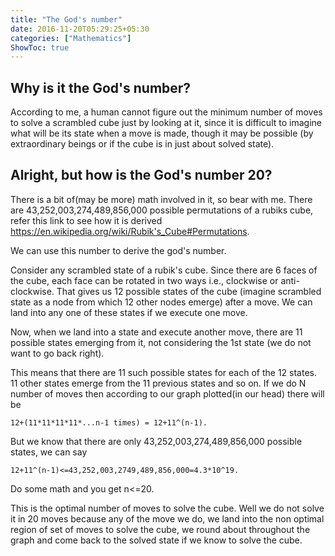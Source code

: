 ```yaml
---
title: "The God's number"
date: 2016-11-20T05:29:25+05:30
categories: ["Mathematics"]
ShowToc: true
---
```


## Why is it the God's number?

According to me, a human cannot figure out the minimum number of moves to solve a scrambled cube just by looking at it, since it is difficult to imagine what will
be its state when a move is made, though it may be possible (by extraordinary beings or if the cube is in just about solved state).

## Alright, but how is the God's number 20?

There is a bit of(may be more) math involved in it, so bear with me.
There are 43,252,003,274,489,856,000 possible permutations of a rubiks cube, refer this link to see how it is derived https://en.wikipedia.org/wiki/Rubik's_Cube#Permutations.

We can use this number to derive the god's number.

Consider any scrambled state of a rubik's cube. Since there are 6 faces of the cube, each face can be rotated in two ways i.e., clockwise or anti-clockwise. That gives us 12 possible states of the cube (imagine scrambled state as a node from which 12 other nodes emerge) after a move. We can land into any one of these states if we execute one move.

Now, when we land into a state and execute another move, there are 11 possible states emerging from it, not considering the 1st state (we do not want to go back right).

This means that there are 11 such possible states for each of the 12 states. 11 other states emerge from the 11 previous states and so on. If we do N number of moves then according to our graph plotted(in our head) there will be

`12+(11*11*11*11*...n-1 times) = 12+11^(n-1).`

But we know that there are only 43,252,003,274,489,856,000 possible states, we can say

`12+11^(n-1)<=43,252,003,2749,489,856,000=4.3*10^19.`

Do some math and you get n<=20.

This is the optimal number of moves to solve the cube. Well we do not solve it in 20 moves because any of the move we do, we land into the non optimal region of set of moves to solve the cube, we round about throughout the graph and come back to the solved state if we know to solve the cube.
